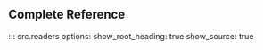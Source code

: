 ## Complete Reference

::: src.readers
    options:
      show_root_heading: true
      show_source: true